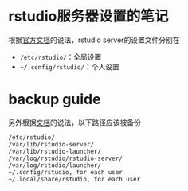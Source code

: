 # rstudio服务器设置的笔记

根据[官方文档](https://docs.rstudio.com/ide/server-pro/r_sessions/customizing_session_settings.html)的说法，rstudio server的设置文件分别在

- `/etc/rstudio/`：全局设置
- `~/.config/rstudio/`：个人设置

# backup guide

另外根据[文档](https://docs.rstudio.com/ide/server-pro/server_management/backup_guide.html)的说法，以下路径应该被备份

```
/etc/rstudio/
/var/lib/rstudio-server/
/var/lib/rstudio-launcher/
/var/log/rstudio/rstudio-server/
/var/log/rstudio/launcher/
~/.config/rstudio, for each user
~/.local/share/rstudio, for each user
```